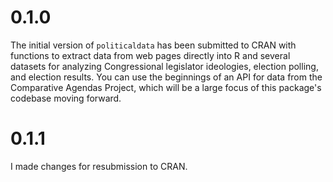 # 0.1.0 

The initial version of `politicaldata` has been submitted to CRAN with functions to extract data from web pages directly into R and several datasets for analyzing Congressional legislator ideologies, election polling, and election results. You can use the beginnings of an API for data from the Comparative Agendas Project, which will be a large focus of this package's codebase moving forward.

# 0.1.1

I made changes for resubmission to CRAN.
